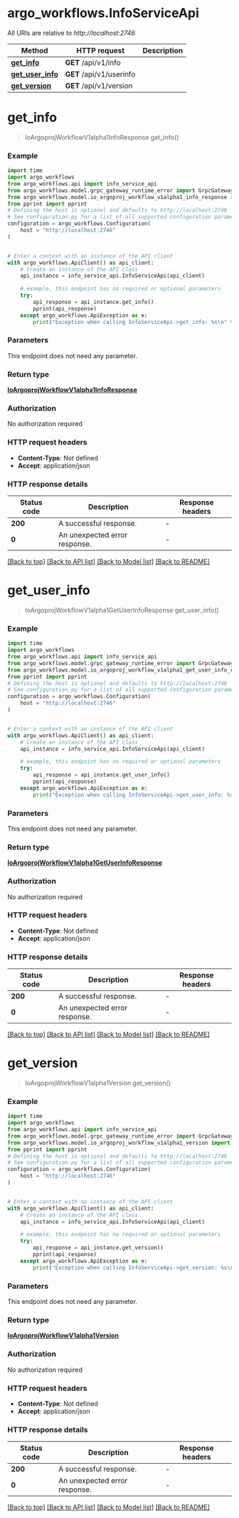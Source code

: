 # argo_workflows.InfoServiceApi

All URIs are relative to *http://localhost:2746*

Method | HTTP request | Description
------------- | ------------- | -------------
[**get_info**](InfoServiceApi.md#get_info) | **GET** /api/v1/info | 
[**get_user_info**](InfoServiceApi.md#get_user_info) | **GET** /api/v1/userinfo | 
[**get_version**](InfoServiceApi.md#get_version) | **GET** /api/v1/version | 


# **get_info**
> IoArgoprojWorkflowV1alpha1InfoResponse get_info()



### Example

```python
import time
import argo_workflows
from argo_workflows.api import info_service_api
from argo_workflows.model.grpc_gateway_runtime_error import GrpcGatewayRuntimeError
from argo_workflows.model.io_argoproj_workflow_v1alpha1_info_response import IoArgoprojWorkflowV1alpha1InfoResponse
from pprint import pprint
# Defining the host is optional and defaults to http://localhost:2746
# See configuration.py for a list of all supported configuration parameters.
configuration = argo_workflows.Configuration(
    host = "http://localhost:2746"
)


# Enter a context with an instance of the API client
with argo_workflows.ApiClient() as api_client:
    # Create an instance of the API class
    api_instance = info_service_api.InfoServiceApi(api_client)

    # example, this endpoint has no required or optional parameters
    try:
        api_response = api_instance.get_info()
        pprint(api_response)
    except argo_workflows.ApiException as e:
        print("Exception when calling InfoServiceApi->get_info: %s\n" % e)
```


### Parameters
This endpoint does not need any parameter.

### Return type

[**IoArgoprojWorkflowV1alpha1InfoResponse**](IoArgoprojWorkflowV1alpha1InfoResponse.md)

### Authorization

No authorization required

### HTTP request headers

 - **Content-Type**: Not defined
 - **Accept**: application/json


### HTTP response details
| Status code | Description | Response headers |
|-------------|-------------|------------------|
**200** | A successful response. |  -  |
**0** | An unexpected error response. |  -  |

[[Back to top]](#) [[Back to API list]](../README.md#documentation-for-api-endpoints) [[Back to Model list]](../README.md#documentation-for-models) [[Back to README]](../README.md)

# **get_user_info**
> IoArgoprojWorkflowV1alpha1GetUserInfoResponse get_user_info()



### Example

```python
import time
import argo_workflows
from argo_workflows.api import info_service_api
from argo_workflows.model.grpc_gateway_runtime_error import GrpcGatewayRuntimeError
from argo_workflows.model.io_argoproj_workflow_v1alpha1_get_user_info_response import IoArgoprojWorkflowV1alpha1GetUserInfoResponse
from pprint import pprint
# Defining the host is optional and defaults to http://localhost:2746
# See configuration.py for a list of all supported configuration parameters.
configuration = argo_workflows.Configuration(
    host = "http://localhost:2746"
)


# Enter a context with an instance of the API client
with argo_workflows.ApiClient() as api_client:
    # Create an instance of the API class
    api_instance = info_service_api.InfoServiceApi(api_client)

    # example, this endpoint has no required or optional parameters
    try:
        api_response = api_instance.get_user_info()
        pprint(api_response)
    except argo_workflows.ApiException as e:
        print("Exception when calling InfoServiceApi->get_user_info: %s\n" % e)
```


### Parameters
This endpoint does not need any parameter.

### Return type

[**IoArgoprojWorkflowV1alpha1GetUserInfoResponse**](IoArgoprojWorkflowV1alpha1GetUserInfoResponse.md)

### Authorization

No authorization required

### HTTP request headers

 - **Content-Type**: Not defined
 - **Accept**: application/json


### HTTP response details
| Status code | Description | Response headers |
|-------------|-------------|------------------|
**200** | A successful response. |  -  |
**0** | An unexpected error response. |  -  |

[[Back to top]](#) [[Back to API list]](../README.md#documentation-for-api-endpoints) [[Back to Model list]](../README.md#documentation-for-models) [[Back to README]](../README.md)

# **get_version**
> IoArgoprojWorkflowV1alpha1Version get_version()



### Example

```python
import time
import argo_workflows
from argo_workflows.api import info_service_api
from argo_workflows.model.grpc_gateway_runtime_error import GrpcGatewayRuntimeError
from argo_workflows.model.io_argoproj_workflow_v1alpha1_version import IoArgoprojWorkflowV1alpha1Version
from pprint import pprint
# Defining the host is optional and defaults to http://localhost:2746
# See configuration.py for a list of all supported configuration parameters.
configuration = argo_workflows.Configuration(
    host = "http://localhost:2746"
)


# Enter a context with an instance of the API client
with argo_workflows.ApiClient() as api_client:
    # Create an instance of the API class
    api_instance = info_service_api.InfoServiceApi(api_client)

    # example, this endpoint has no required or optional parameters
    try:
        api_response = api_instance.get_version()
        pprint(api_response)
    except argo_workflows.ApiException as e:
        print("Exception when calling InfoServiceApi->get_version: %s\n" % e)
```


### Parameters
This endpoint does not need any parameter.

### Return type

[**IoArgoprojWorkflowV1alpha1Version**](IoArgoprojWorkflowV1alpha1Version.md)

### Authorization

No authorization required

### HTTP request headers

 - **Content-Type**: Not defined
 - **Accept**: application/json


### HTTP response details
| Status code | Description | Response headers |
|-------------|-------------|------------------|
**200** | A successful response. |  -  |
**0** | An unexpected error response. |  -  |

[[Back to top]](#) [[Back to API list]](../README.md#documentation-for-api-endpoints) [[Back to Model list]](../README.md#documentation-for-models) [[Back to README]](../README.md)

